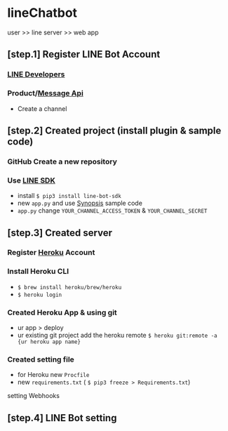 # lineChatbot
user >> line server >> web app

## [step.1] Register LINE Bot Account

### [LINE Developers](https://developers.line.biz/zh-hant/)
### Product/[Message Api](https://developers.line.biz/en/services/messaging-api/)
- Create a channel


## [step.2] Created project (install plugin & sample code)

### GitHub Create a new repository
### Use [LINE SDK](https://github.com/line/line-bot-sdk-python)
- install ` $ pip3 install line-bot-sdk `
- new ` app.py ` and use [Synopsis](https://github.com/line/line-bot-sdk-python#synopsis) sample code
- ` app.py ` change ` YOUR_CHANNEL_ACCESS_TOKEN ` & ` YOUR_CHANNEL_SECRET `

## [step.3] Created server

### Register [Heroku](https://id.heroku.com/login) Account

### Install Heroku CLI
- ` $ brew install heroku/brew/heroku `
- ` $ heroku login `

### Created Heroku App & using git
- ur app > deploy
- ur existing git project add the heroku remote
` $ heroku git:remote -a {ur heroku app name} `

### Created setting file
- for Heroku new ` Procfile `
- new ` requirements.txt ` ( ` $ pip3 freeze > Requirements.txt `)

setting Webhooks



## [step.4] LINE Bot setting
